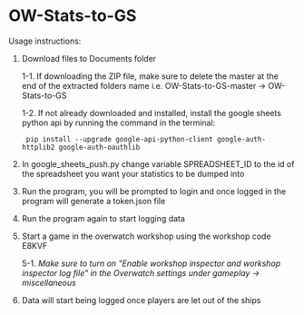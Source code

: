 # OW-Stats-to-GS

Usage instructions:

1. Download files to Documents folder

   1-1. If downloading the ZIP file, make sure to delete the master at the end of the extracted folders name i.e. OW-Stats-to-GS-master -> OW-Stats-to-GS

   1-2. If not already downloaded and installed, install the google sheets python api by running the command in the terminal: 
        
        pip install --upgrade google-api-python-client google-auth-httplib2 google-auth-oauthlib 
        
2. In google_sheets_push.py change variable SPREADSHEET_ID to the id of the spreadsheet you want your statistics to be dumped into

3. Run the program, you will be prompted to login and once logged in the program will generate a token.json file

4. Run the program again to start logging data

5. Start a game in the overwatch workshop using the workshop code E8KVF
    
    5-1. *Make sure to turn on "Enable workshop inspector and workshop inspector log file" in the Overwatch settings under gameplay -> miscellaneous* 

6. Data will start being logged once players are let out of the ships

